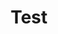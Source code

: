 ---
title: "Test"
passing_percentage: 70
layout: "test"
type: "test"
questions:
  - id: "q1"
    text: "What database technology is the focus of this course?"
    type: "single-answer"
    marks: 2
    options:
      - id: "a"
        text: "MySQL"
      - id: "b"
        text: "PostgreSQL"
        is_correct: true
      - id: "c"
        text: "MongoDB"
  - id: "q2"
    text: "Which technologies are used for installing scalable PostgreSQL in this course?"
    type: "multiple-answers"
    marks: 2
    options:
      - id: "a"
        text: "Kubernetes"
        is_correct: true
      - id: "b"
        text: "CloudNativePG"
        is_correct: true
      - id: "c"
        text: "Docker Compose"
  - id: "q3"
    text: "What is the name of the PostgreSQL distribution used in this course?"
    type: "short_answer" 
    marks: 2
    correct_answer: "CloudNativePG" 
---